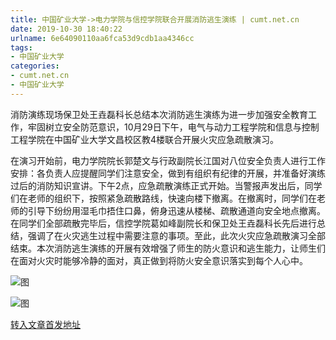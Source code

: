 ```yaml
---
title: 中国矿业大学->电力学院与信控学院联合开展消防逃生演练 | cumt.net.cn
date: 2019-10-30 18:40:22
urlname: 6e64090110aa6fca53d9cdb1aa4346cc
tags: 
- 中国矿业大学
categories:
- cumt.net.cn
- 中国矿业大学
---
```

消防演练现场保卫处王垚磊科长总结本次消防逃生演练为进一步加强安全教育工作，牢固树立安全防范意识，10月29日下午，电气与动力工程学院和信息与控制工程学院在中国矿业大学文昌校区教4楼联合开展火灾应急疏散演习。

在演习开始前，电力学院院长郭楚文与行政副院长江国对八位安全负责人进行工作安排：各负责人应提醒同学们注意安全，做到有组织有纪律的开展，并准备好演练过后的消防知识宣讲。下午2点，应急疏散演练正式开始。当警报声发出后，同学们在老师的组织下，按照紧急疏散路线，快速向楼下撤离。在撤离时，同学们在老师的引导下纷纷用湿毛巾捂住口鼻，俯身迅速从楼梯、疏散通道向安全地点撤离。在同学们全部疏散完毕后，信控学院葛如峰副院长和保卫处王垚磊科长先后进行总结，强调了在火灾逃生过程中需要注意的事项。至此，此次火灾应急疏散演习全部结束。本次消防逃生演练的开展有效增强了师生的防火意识和逃生能力，让师生们在面对火灾时能够冷静的面对，真正做到将防火安全意识落实到每个人心中。

![图](http://xwzx.cumt.edu.cn/_upload/article/images/0d/7f/f31d77a14c50ba7a2fc6fb610ee0/bdcb46d7-8e80-4259-a4bf-d7c3c1ec1910.jpg)

![图](http://xwzx.cumt.edu.cn/_upload/article/images/0d/7f/f31d77a14c50ba7a2fc6fb610ee0/ac084f00-310c-4be8-9677-ec82a38af3fd.jpg)

[转入文章首发地址](http://xwzx.cumt.edu.cn/5a/60/c523a547424/page.htm)